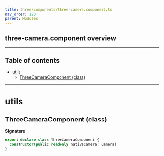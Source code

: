 ```yaml
---
title: three/components/three-camera.component.ts
nav_order: 123
parent: Modules
---
```


## three-camera.component overview

---

<h2 class="text-delta">Table of contents</h2>

- [utils](#utils)
  - [ThreeCameraComponent (class)](#threecameracomponent-class)

---

# utils

## ThreeCameraComponent (class)

**Signature**

```ts
export declare class ThreeCameraComponent {
  constructor(public readonly nativeCamera: Camera)
}
```
